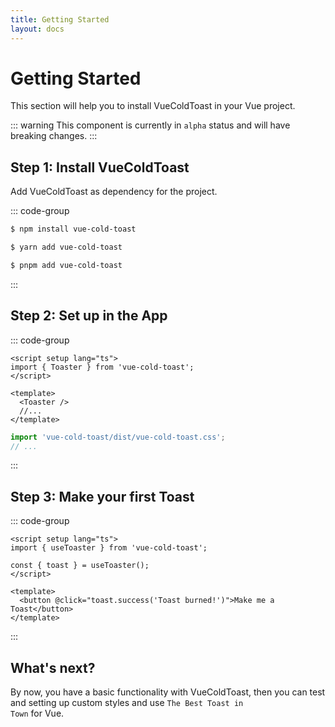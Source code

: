 ```yaml
---
title: Getting Started
layout: docs
---
```


# Getting Started
This section will help you to install VueColdToast in your Vue project.

::: warning
This component is currently in <code>alpha</code> status and will have breaking changes.
:::

## Step 1: Install VueColdToast
Add VueColdToast as dependency for the project.

::: code-group

```sh [npm]
$ npm install vue-cold-toast
```

```sh [yarn]
$ yarn add vue-cold-toast
```

```sh [pnpm]
$ pnpm add vue-cold-toast
```

:::

## Step 2: Set up in the App

::: code-group

```vue [App.vue]
<script setup lang="ts">
import { Toaster } from 'vue-cold-toast';
</script>

<template>
  <Toaster />
  //...
</template>
```

```ts [main.ts]
import 'vue-cold-toast/dist/vue-cold-toast.css';
// ...
```
:::

## Step 3: Make your first Toast

::: code-group

```vue [Foo.vue]
<script setup lang="ts">
import { useToaster } from 'vue-cold-toast';

const { toast } = useToaster();
</script>

<template>
  <button @click="toast.success('Toast burned!')">Make me a Toast</button>
</template>

```
:::
## What's next?
By now, you have a basic functionality with VueColdToast, then you can test and setting up custom styles and use <code>The Best Toast in Town</code> for Vue.